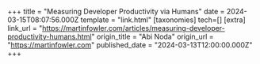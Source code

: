 +++
title = "Measuring Developer Productivity via Humans"
date = 2024-03-15T08:07:56.000Z
template = "link.html"
[taxonomies]
tech=[]
[extra]
link_url = "https://martinfowler.com/articles/measuring-developer-productivity-humans.html"
origin_title = "Abi Noda"
origin_url = "https://martinfowler.com"
published_date = "2024-03-13T12:00:00.000Z"
+++